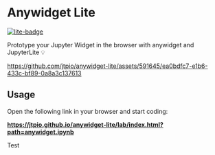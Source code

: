 # Anywidget Lite

[![lite-badge](https://jupyterlite.rtfd.io/en/latest/_static/badge.svg)](https://jtpio.github.io/anywidget-lite/lab/index.html?path=anywidget.ipynb)

Prototype your Jupyter Widget in the browser with anywidget and JupyterLite 💡

https://github.com/jtpio/anywidget-lite/assets/591645/ea0bdfc7-e1b6-433c-bf89-0a8a3c137613

## Usage

Open the following link in your browser and start coding:

**https://jtpio.github.io/anywidget-lite/lab/index.html?path=anywidget.ipynb**

Test
